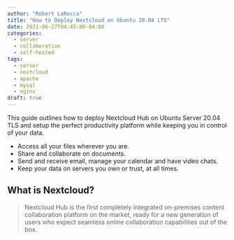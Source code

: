 ```yaml
---
author: "Robert LaRocca"
title: "How to Deploy Nextcloud on Ubuntu 20.04 LTS"
date: 2021-06-27T04:45:00-04:00
categories:
  - server
  - collaboration
  - self-hosted
tags:
  - server
  - nextcloud
  - apache
  - mysql
  - nginx
draft: true
---
```


This guide outlines how to deploy Nextcloud Hub on Ubuntu Server 20.04 TLS and setup the perfect productivity platform while keeping you in control of your data.
<!--more-->

 - Access all your files wherever you are.
 - Share and collaborate on documents.
 - Send and receive email, manage your calendar and have video chats.
 - Keep your data on servers you own or trust, at all times.

## What is Nextcloud?

> Nextcloud Hub is the first completely integrated on-premises content collaboration platform on the market, ready for a new generation of users who expect seamless online collaboration capabilities out of the box.
